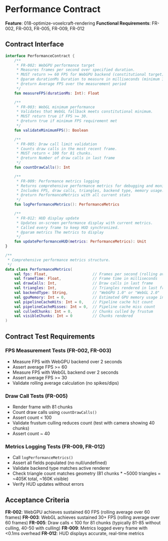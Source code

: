 # Performance Contract

**Feature**: 018-optimize-voxelcraft-rendering
**Functional Requirements**: FR-002, FR-003, FR-005, FR-009, FR-012

## Contract Interface

```kotlin
interface PerformanceContract {
    /**
     * FR-002: WebGPU performance target
     * Measures frames per second over specified duration.
     * MUST return >= 60 FPS for WebGPU backend (constitutional target).
     * @param durationMs Duration to measure in milliseconds (minimum 1000ms)
     * @return Average FPS over the measurement period
     */
    fun measureFPS(durationMs: Int): Float

    /**
     * FR-003: WebGL minimum performance
     * Validates that WebGL fallback meets constitutional minimum.
     * MUST return true if FPS >= 30.
     * @return true if minimum FPS requirement met
     */
    fun validateMinimumFPS(): Boolean

    /**
     * FR-005: Draw call limit validation
     * Counts draw calls in the most recent frame.
     * MUST return < 100 for 81 chunks.
     * @return Number of draw calls in last frame
     */
    fun countDrawCalls(): Int

    /**
     * FR-009: Performance metrics logging
     * Returns comprehensive performance metrics for debugging and monitoring.
     * Includes FPS, draw calls, triangles, backend type, memory usage.
     * @return PerformanceMetrics with all current stats
     */
    fun logPerformanceMetrics(): PerformanceMetrics

    /**
     * FR-012: HUD display update
     * Updates on-screen performance display with current metrics.
     * Called every frame to keep HUD synchronized.
     * @param metrics The metrics to display
     */
    fun updatePerformanceHUD(metrics: PerformanceMetrics): Unit
}

/**
 * Comprehensive performance metrics structure.
 */
data class PerformanceMetrics(
    val fps: Float,                    // Frames per second (rolling average)
    val frameTime: Float,              // Frame time in milliseconds
    val drawCalls: Int,                // Draw calls in last frame
    val triangles: Int,                // Triangles rendered in last frame
    val backendType: String,           // "WebGPU 1.0" or "WebGL 2.0"
    val gpuMemory: Int = 0,            // Estimated GPU memory usage in MB
    val pipelineCacheHits: Int = 0,    // Pipeline cache hit count
    val pipelineCacheMisses: Int = 0,  // Pipeline cache miss count
    val culledChunks: Int = 0,         // Chunks culled by frustum
    val visibleChunks: Int = 0         // Chunks rendered
)
```

## Contract Test Requirements

### FPS Measurement Tests (FR-002, FR-003)
- Measure FPS with WebGPU backend over 2 seconds
- Assert average FPS >= 60
- Measure FPS with WebGL backend over 2 seconds
- Assert average FPS >= 30
- Validate rolling average calculation (no spikes/dips)

### Draw Call Tests (FR-005)
- Render frame with 81 chunks
- Count draw calls using `countDrawCalls()`
- Assert count < 100
- Validate frustum culling reduces count (test with camera showing 40 chunks)
- Assert count ~ 40

### Metrics Logging Tests (FR-009, FR-012)
- Call `logPerformanceMetrics()`
- Assert all fields populated (no null/undefined)
- Validate backend type matches active renderer
- Check triangle count matches geometry (81 chunks * ~5000 triangles = ~405K total, ~160K visible)
- Verify HUD updates without errors

## Acceptance Criteria

**FR-002**: WebGPU achieves sustained 60 FPS (rolling average over 60 frames)
**FR-003**: WebGL achieves sustained 30+ FPS (rolling average over 60 frames)
**FR-005**: Draw calls < 100 for 81 chunks (typically 81-85 without culling, 40-50 with culling)
**FR-009**: Metrics logged every frame with <0.1ms overhead
**FR-012**: HUD displays accurate, real-time metrics
